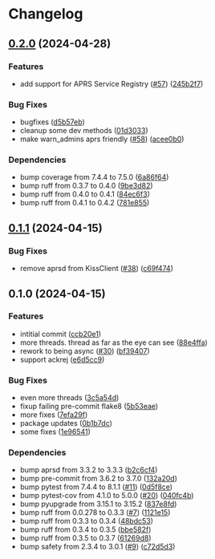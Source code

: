 # Changelog

## [0.2.0](https://github.com/andrewthetechie/err-aprs-backend/compare/v0.1.1...v0.2.0) (2024-04-28)


### Features

* add support for APRS Service Registry ([#57](https://github.com/andrewthetechie/err-aprs-backend/issues/57)) ([245b2f7](https://github.com/andrewthetechie/err-aprs-backend/commit/245b2f7d3c17e261d8e1d36cd6dd281ef83f2de5))


### Bug Fixes

* bugfixes ([d5b57eb](https://github.com/andrewthetechie/err-aprs-backend/commit/d5b57eb923bd3e003f7e654254ed955cd2439952))
* cleanup some dev methods ([01d3033](https://github.com/andrewthetechie/err-aprs-backend/commit/01d3033e0e918924702dfbf2d95c7271078a1cd3))
* make warn_admins aprs friendly ([#58](https://github.com/andrewthetechie/err-aprs-backend/issues/58)) ([acee0b0](https://github.com/andrewthetechie/err-aprs-backend/commit/acee0b0f703b218bf9663f63858015452023711e))


### Dependencies

* bump coverage from 7.4.4 to 7.5.0 ([6a86f64](https://github.com/andrewthetechie/err-aprs-backend/commit/6a86f64cd056593cd9d35c35f0822a62c28916a3))
* bump ruff from 0.3.7 to 0.4.0 ([9be3d82](https://github.com/andrewthetechie/err-aprs-backend/commit/9be3d8212f00e30f7f78688ecf65f2c86f8f31fe))
* bump ruff from 0.4.0 to 0.4.1 ([84ec6f3](https://github.com/andrewthetechie/err-aprs-backend/commit/84ec6f35935cf78e9f86279289508d4dcbe26124))
* bump ruff from 0.4.1 to 0.4.2 ([781e855](https://github.com/andrewthetechie/err-aprs-backend/commit/781e855fa042d1f5ad5274a28c87d56d3c230f20))

## [0.1.1](https://github.com/andrewthetechie/err-aprs-backend/compare/v0.1.0...v0.1.1) (2024-04-15)


### Bug Fixes

* remove aprsd from KissClient ([#38](https://github.com/andrewthetechie/err-aprs-backend/issues/38)) ([c69f474](https://github.com/andrewthetechie/err-aprs-backend/commit/c69f47464c29f25f91ae84790f3c56aca138911b))

## 0.1.0 (2024-04-15)


### Features

* intitial commit ([ccb20e1](https://github.com/andrewthetechie/err-aprs-backend/commit/ccb20e169df2fa11ca8ac3114ec702c0d03775ff))
* more threads. thread as far as the eye can see ([88e4ffa](https://github.com/andrewthetechie/err-aprs-backend/commit/88e4ffa17dfaa1436843b7471afd74a6a836bf3c))
* rework to being async ([#30](https://github.com/andrewthetechie/err-aprs-backend/issues/30)) ([bf39407](https://github.com/andrewthetechie/err-aprs-backend/commit/bf39407054d97464556566cb4f2afc8f85f4658d))
* support ackrej ([e6d5cc9](https://github.com/andrewthetechie/err-aprs-backend/commit/e6d5cc9bfca8f16cdd6adb04ea9ee21bbc94be22))


### Bug Fixes

* even more threads ([3c5a54d](https://github.com/andrewthetechie/err-aprs-backend/commit/3c5a54d865542304a48dd261e6f77e26c7526765))
* fixup failing pre-commit flake8 ([5b53eae](https://github.com/andrewthetechie/err-aprs-backend/commit/5b53eaeffa03e27257b853157e36192ca7f02547))
* more fixes ([7efa29f](https://github.com/andrewthetechie/err-aprs-backend/commit/7efa29f1677143f85915031f693f8d919bfbd9ed))
* package updates ([0b1b7dc](https://github.com/andrewthetechie/err-aprs-backend/commit/0b1b7dcb8d05ef171bf03418182145e9a71a2eaa))
* some fixes ([1e96541](https://github.com/andrewthetechie/err-aprs-backend/commit/1e965411aea59c1e255eb42bd24c75cbdc6c53e8))


### Dependencies

* bump aprsd from 3.3.2 to 3.3.3 ([b2c6cf4](https://github.com/andrewthetechie/err-aprs-backend/commit/b2c6cf4d74d19211195afccd0dd29c30c1a73d8f))
* bump pre-commit from 3.6.2 to 3.7.0 ([132a20d](https://github.com/andrewthetechie/err-aprs-backend/commit/132a20d63602a85d60d5d63e8d4c9bcac8767fb0))
* bump pytest from 7.4.4 to 8.1.1 ([#11](https://github.com/andrewthetechie/err-aprs-backend/issues/11)) ([0d5f8ce](https://github.com/andrewthetechie/err-aprs-backend/commit/0d5f8ce6506b4ba2cc8a44485f270ed13f58dc4f))
* bump pytest-cov from 4.1.0 to 5.0.0 ([#20](https://github.com/andrewthetechie/err-aprs-backend/issues/20)) ([040fc4b](https://github.com/andrewthetechie/err-aprs-backend/commit/040fc4b0f807b694060c2602a0db6d71117ee841))
* bump pyupgrade from 3.15.1 to 3.15.2 ([837e8fd](https://github.com/andrewthetechie/err-aprs-backend/commit/837e8fd086e8cc9a48d53dc742263c648518c7aa))
* bump ruff from 0.0.278 to 0.3.3 ([#7](https://github.com/andrewthetechie/err-aprs-backend/issues/7)) ([1121e15](https://github.com/andrewthetechie/err-aprs-backend/commit/1121e15619b07ac54c8d61c3c4a36e8cc2ce2533))
* bump ruff from 0.3.3 to 0.3.4 ([48bdc53](https://github.com/andrewthetechie/err-aprs-backend/commit/48bdc53cad9ec4a128725ac71164623271553ac0))
* bump ruff from 0.3.4 to 0.3.5 ([bbe582f](https://github.com/andrewthetechie/err-aprs-backend/commit/bbe582f49fe2fe1371134736d4cd92377134edc5))
* bump ruff from 0.3.5 to 0.3.7 ([61269d8](https://github.com/andrewthetechie/err-aprs-backend/commit/61269d8bb4f5ccb8314578e4a3cedd9cfbbe6dfa))
* bump safety from 2.3.4 to 3.0.1 ([#9](https://github.com/andrewthetechie/err-aprs-backend/issues/9)) ([c72d5d3](https://github.com/andrewthetechie/err-aprs-backend/commit/c72d5d3d924b4adea2065842c36d24e9ba3de9f3))
